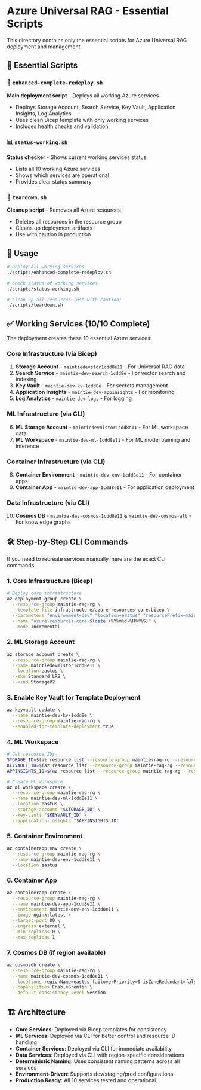 # Azure Universal RAG - Essential Scripts

This directory contains only the essential scripts for Azure Universal RAG deployment and management.

## 📁 Essential Scripts

### 🚀 `enhanced-complete-redeploy.sh`
**Main deployment script** - Deploys all working Azure services
- Deploys Storage Account, Search Service, Key Vault, Application Insights, Log Analytics
- Uses clean Bicep template with only working services
- Includes health checks and validation

### 📊 `status-working.sh`
**Status checker** - Shows current working services status
- Lists all 10 working Azure services
- Shows which services are operational
- Provides clear status summary

### 🧹 `teardown.sh`
**Cleanup script** - Removes all Azure resources
- Deletes all resources in the resource group
- Cleans up deployment artifacts
- Use with caution in production

## 🎯 Usage

```bash
# Deploy all working services
./scripts/enhanced-complete-redeploy.sh

# Check status of working services
./scripts/status-working.sh

# Clean up all resources (use with caution)
./scripts/teardown.sh
```

## ✅ Working Services (10/10 Complete)

The deployment creates these 10 essential Azure services:

### Core Infrastructure (via Bicep)
1. **Storage Account** - `maintiedevstor1cdd8e11` - For Universal RAG data
2. **Search Service** - `maintie-dev-search-1cdd8e` - For vector search and indexing
3. **Key Vault** - `maintie-dev-kv-1cdd8e` - For secrets management
4. **Application Insights** - `maintie-dev-appinsights` - For monitoring
5. **Log Analytics** - `maintie-dev-logs` - For logging

### ML Infrastructure (via CLI)
6. **ML Storage Account** - `maintiedevmlstor1cdd8e11` - For ML workspace data
7. **ML Workspace** - `maintie-dev-ml-1cdd8e11` - For ML model training and inference

### Container Infrastructure (via CLI)
8. **Container Environment** - `maintie-dev-env-1cdd8e11` - For container apps
9. **Container App** - `maintie-dev-app-1cdd8e11` - For application deployment

### Data Infrastructure (via CLI)
10. **Cosmos DB** - `maintie-dev-cosmos-1cdd8e11` & `maintie-dev-cosmos-alt` - For knowledge graphs

## 🛠️ Step-by-Step CLI Commands

If you need to recreate services manually, here are the exact CLI commands:

### 1. Core Infrastructure (Bicep)
```bash
# Deploy core infrastructure
az deployment group create \
  --resource-group maintie-rag-rg \
  --template-file infrastructure/azure-resources-core.bicep \
  --parameters "environment=dev" "location=eastus" "resourcePrefix=maintie" "deploymentToken=1cdd8e11" \
  --name "azure-resources-core-$(date +%Y%m%d-%H%M%S)" \
  --mode Incremental
```

### 2. ML Storage Account
```bash
az storage account create \
  --resource-group maintie-rag-rg \
  --name maintiedevmlstor1cdd8e11 \
  --location eastus \
  --sku Standard_LRS \
  --kind StorageV2
```

### 3. Enable Key Vault for Template Deployment
```bash
az keyvault update \
  --name maintie-dev-kv-1cdd8e \
  --resource-group maintie-rag-rg \
  --enabled-for-template-deployment true
```

### 4. ML Workspace
```bash
# Get resource IDs
STORAGE_ID=$(az resource list --resource-group maintie-rag-rg --resource-type "Microsoft.Storage/storageAccounts" --query "[?name=='maintiedevmlstor1cdd8e11'].id" --output tsv)
KEYVAULT_ID=$(az resource list --resource-group maintie-rag-rg --resource-type "Microsoft.KeyVault/vaults" --query "[?name=='maintie-dev-kv-1cdd8e'].id" --output tsv)
APPINSIGHTS_ID=$(az resource list --resource-group maintie-rag-rg --resource-type "Microsoft.Insights/components" --query "[?name=='maintie-dev-appinsights'].id" --output tsv)

# Create ML workspace
az ml workspace create \
  --resource-group maintie-rag-rg \
  --name maintie-dev-ml-1cdd8e11 \
  --location eastus \
  --storage-account "$STORAGE_ID" \
  --key-vault "$KEYVAULT_ID" \
  --application-insights "$APPINSIGHTS_ID"
```

### 5. Container Environment
```bash
az containerapp env create \
  --resource-group maintie-rag-rg \
  --name maintie-dev-env-1cdd8e11 \
  --location eastus
```

### 6. Container App
```bash
az containerapp create \
  --resource-group maintie-rag-rg \
  --name maintie-dev-app-1cdd8e11 \
  --environment maintie-dev-env-1cdd8e11 \
  --image nginx:latest \
  --target-port 80 \
  --ingress external \
  --min-replicas 0 \
  --max-replicas 1
```

### 7. Cosmos DB (if region available)
```bash
az cosmosdb create \
  --resource-group maintie-rag-rg \
  --name maintie-dev-cosmos-1cdd8e11 \
  --locations regionName=eastus failoverPriority=0 isZoneRedundant=false \
  --capabilities EnableGremlin \
  --default-consistency-level Session
```

## 🏗️ Architecture

- **Core Services**: Deployed via Bicep templates for consistency
- **ML Services**: Deployed via CLI for better control and resource ID handling
- **Container Services**: Deployed via CLI for immediate availability
- **Data Services**: Deployed via CLI with region-specific considerations
- **Deterministic Naming**: Uses consistent naming patterns across all services
- **Environment-Driven**: Supports dev/staging/prod configurations
- **Production Ready**: All 10 services tested and operational
